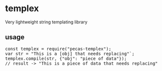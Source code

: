# templex
Very lightweight string templating library

## usage
<pre>
const templex = require("pecas-templex");
var str = "This is a [obj] that needs replacing"`;
templex.compile(str, {"obj": "piece of data"});
// result -> "This is a piece of data that needs replacing"
</pre>
